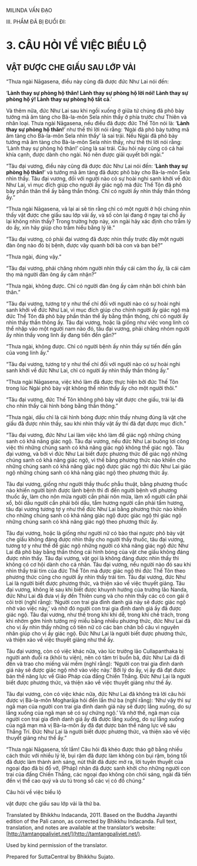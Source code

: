 

MILINDA VẤN ĐẠO

III. PHẨM ĐÃ BỊ ĐUỔI ĐI:

# 3\. CÂU HỎI VỀ VIỆC BIỂU LỘ

## VẬT ĐƯỢC CHE GIẤU SAU LỚP VẢI

“Thưa ngài Nāgasena, điều này cũng đã được đức Như Lai nói đến:

‘**Lành thay sự phòng hộ thân! Lành thay sự phòng hộ lời nói! Lành thay sự phòng hộ ý! Lành thay sự phòng hộ tất cả**.’

Và thêm nữa, đức Như Lai sau khi ngồi xuống ở giữa tứ chúng đã phô bày tướng mã âm tàng cho Bà-la-môn Sela nhìn thấy ở phía trước chư Thiên và nhân loại. Thưa ngài Nāgasena, nếu điều đã được đức Thế Tôn nói là: ‘**Lành thay sự phòng hộ thân!**’ như thế thì lời nói rằng: ‘Ngài đã phô bày tướng mã âm tàng cho Bà-la-môn Sela nhìn thấy’ là sai trái. Nếu Ngài đã phô bày tướng mã âm tàng cho Bà-la-môn Sela nhìn thấy, như thế thì lời nói rằng: ‘Lành thay sự phòng hộ thân!’ cũng là sai trái. Câu hỏi này cũng có cả hai khía cạnh, được dành cho ngài. Nó nên được giải quyết bởi ngài.”

“Tâu đại vương, điều này cũng đã được đức Như Lai nói đến: ‘**Lành thay sự phòng hộ thân!**’ và tướng mã âm tàng đã được phô bày cho Bà-la-môn Sela nhìn thấy. Tâu đại vương, đối với người nào có sự hoài nghi sanh khởi về đức Như Lai, vì mục đích giúp cho người ấy giác ngộ mà đức Thế Tôn đã phô bày phần thân thể ấy bằng thần thông. Chỉ có người ấy nhìn thấy thần thông ấy.”

“Thưa ngài Nāgasena, vả lại ai sẽ tin rằng chỉ có một người ở hội chúng nhìn thấy vật được che giấu sau lớp vải ấy, và số còn lại đang ở ngay tại chỗ ấy lại không nhìn thấy? Trong trường hợp này, xin ngài hãy xác định cho trẫm lý do ấy, xin hãy giúp cho trẫm hiểu bằng lý lẽ.”

“Tâu đại vương, có phải đại vương đã được nhìn thấy trước đây một người đàn ông nào đó bị bệnh, được vây quanh bởi bà con và bạn bè?”

“Thưa ngài, đúng vậy.”

“Tâu đại vương, phải chăng nhóm người nhìn thấy cái cảm thọ ấy, là cái cảm thọ mà người đàn ông ấy cảm nhận?”

“Thưa ngài, không được. Chỉ có người đàn ông ấy cảm nhận bởi chính bản thân.”

“Tâu đại vương, tương tợ y như thế chỉ đối với người nào có sự hoài nghi sanh khởi về đức Như Lai, vì mục đích giúp cho chính người ấy giác ngộ mà đức Thế Tôn đã phô bày phần thân thể ấy bằng thần thông, chỉ có người ấy nhìn thấy thần thông ấy. Tâu đại vương, hoặc là giống như việc vong linh có thể nhập vào một người nam nào đó, tâu đại vương, phải chăng nhóm người ấy nhìn thấy vong linh ấy đang tiến đến gần?”

“Thưa ngài, không được. Chỉ có người bệnh ấy nhìn thấy sự tiến đến gần của vong linh ấy.”

“Tâu đại vương, tương tợ y như thế chỉ đối với người nào có sự hoài nghi sanh khởi về đức Như Lai, chỉ có người ấy nhìn thấy thần thông ấy.”

“Thưa ngài Nāgasena, việc khó làm đã được thực hiện bởi đức Thế Tôn trong lúc Ngài phô bày vật không thể nhìn thấy ấy cho một người thôi.”

“Tâu đại vương, đức Thế Tôn không phô bày vật được che giấu, trái lại đã cho nhìn thấy cái hình bóng bằng thần thông.”

“Thưa ngài, dầu chỉ là cái hình bóng được nhìn thấy nhưng đúng là vật che giấu đã được nhìn thấy, sau khi nhìn thấy vật ấy thì đã đạt được mục đích.”

“Tâu đại vương, đức Như Lai làm việc khó làm để giác ngộ những chúng sanh có khả năng giác ngộ. Tâu đại vương, nếu đức Như Lai buông lơi công việc thì những chúng sanh có khả năng giác ngộ không thể giác ngộ. Tâu đại vương, và bởi vì đức Như Lai biết được phương thức để giác ngộ những chúng sanh có khả năng giác ngộ, vì thế bằng phương thức nào khiến cho những chúng sanh có khả năng giác ngộ được giác ngộ thì đức Như Lai giác ngộ những chúng sanh có khả năng giác ngộ theo phương thức ấy.

Tâu đại vương, giống như người thầy thuốc phẫu thuật, bằng phương thuốc nào khiến người bịnh được lành bệnh thì đi đến người bệnh với phương thuốc ấy, làm cho nôn mửa người cần phải nôn mửa, làm xổ người cần phải xổ, bôi dầu người cần phải bôi dầu, tẩm hương người cần phải tẩm hương, tâu đại vương tương tợ y như thế đức Như Lai bằng phương thức nào khiến cho những chúng sanh có khả năng giác ngộ được giác ngộ thì giác ngộ những chúng sanh có khả năng giác ngộ theo phương thức ấy.

Tâu đại vương, hoặc là giống như người nữ có bào thai ngược phô bày vật che giấu không đáng được nhìn thấy cho người thầy thuốc, tâu đại vương, tương tợ y như thế để giác ngộ những người có khả năng giác ngộ đức Như Lai đã phô bày bằng thần thông cái hình bóng của vật che giấu không đáng được nhìn thấy. Tâu đại vương, vật gọi là không đáng được nhìn thấy thì không có cơ hội dành cho cá nhân. Tâu đại vương, nếu người nào đó sau khi nhìn thấy trái tim của đức Thế Tôn mà được giác ngộ thì đức Thế Tôn theo phương thức cũng cho người ấy nhìn thấy trái tim. Tâu đại vương, đức Như Lai là người biết được phương thức, và thiện xảo về việc thuyết giảng. Tâu đại vương, không lẽ sau khi biết được khuynh hướng của trưởng lão Nanda, đức Như Lai đã đưa vị ấy đến Thiên cung và cho nhìn thấy các cô con gái ở cõi trời (nghĩ rằng): ‘Người con trai gia đình danh giá này sẽ được giác ngộ nhờ vào việc này,’ và nhờ đó người con trai gia đình danh giá ấy đã được giác ngộ. Tâu đại vương, như thế trong khi khi dễ, trong khi chê trách, trong khi nhờm gớm hình tướng mỹ miều bằng nhiều phương thức, đức Như Lai đã cho vị ấy nhìn thấy những cô tiên nữ có các bàn chân bồ câu vì nguyên nhân giúp cho vị ấy giác ngộ. Đức Như Lai là người biết được phương thức, và thiện xảo về việc thuyết giảng như thế ấy.

Tâu đại vương, còn có việc khác nữa, vào lúc trưởng lão Cullapanthaka bị người anh đuổi ra (khỏi tu viện), nên có tâm trí buồn bã, đức Như Lai đã đi đến và trao cho miếng vải mềm (nghĩ rằng): ‘Người con trai gia đình danh giá này sẽ được giác ngộ nhờ vào việc này.’ Bởi lý do ấy, vị ấy đã đạt được bản thể năng lực về Giáo Pháp của đấng Chiến Thắng. Đức Như Lai là người biết được phương thức, và thiện xảo về việc thuyết giảng như thế ấy.

Tâu đại vương, còn có việc khác nữa, đức Như Lai đã không trả lời câu hỏi được vị Bà-la-môn Mogharāja hỏi đến lần thứ ba (nghĩ rằng): ‘Như vậy thì sự ngã mạn của người con trai gia đình danh giá này sẽ được lắng xuống, do sự lắng xuống của ngã mạn sẽ có sự chứng ngộ.’ Và nhờ thế, ngã mạn của người con trai gia đình danh giá ấy đã được lắng xuống, do sự lắng xuống của ngã mạn mà vị Bà-la-môn ấy đã đạt được bản thể năng lực về sáu Thắng Trí. Đức Như Lai là người biết được phương thức, và thiện xảo về việc thuyết giảng như thế ấy.”

“Thưa ngài Nāgasena, tốt lắm! Câu hỏi đã khéo được tháo gỡ bằng nhiều cách thức với nhiều lý lẽ, bụi rậm đã được làm không còn bụi rậm, bóng tối đã được làm thành ánh sáng, nút thắt đã được mở ra, lời tuyên thuyết của ngoại đạo đã bị đổ vỡ, (Pháp) nhãn đã được sanh khởi cho những người con trai của đấng Chiến Thắng, các ngoại đạo không còn chói sáng, ngài đã tiến đến vị thế cao quý và ưu tú trong số các vị có đồ chúng.”

Câu hỏi về việc biểu lộ

vật được che giấu sau lớp vải là thứ ba.

Translated by Bhikkhu Indacanda, 2011. Based on the Buddha Jayanthi edition of the Pali canon, as corrected by Bhikkhu Indacanda. Full text, translation, and notes are available at the translator’s website: [http://tamtangpaliviet.net/](http://tamtangpaliviet.net/).

Used by kind permission of the translator.

Prepared for SuttaCentral by Bhikkhu Sujato.